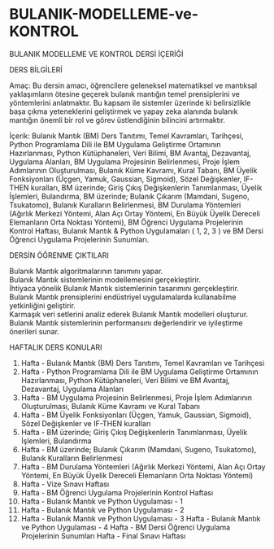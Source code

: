 # BULANIK-MODELLEME-ve-KONTROL

BULANIK MODELLEME VE KONTROL DERSİ İÇERİĞİ

DERS BİLGİLERİ

Amaç:  Bu dersin amacı, öğrencilere geleneksel matematiksel ve mantıksal yaklaşımların ötesine geçerek bulanık mantığın temel prensiplerini ve yöntemlerini anlatmaktır. Bu kapsam ile sistemler üzerinde ki belirsizlikle başa çıkma yeteneklerini geliştirmek ve yapay zeka alanında bulanık mantığın önemli bir rol ve görev üstlendiğinin bilincini artırmaktır.

İçerik: Bulanık Mantık (BM) Ders Tanıtımı, Temel Kavramları, Tarihçesi, Python Programlama Dili ile BM Uygulama Geliştirme Ortamının Hazırlanması, Python Kütüphaneleri, Veri Bilimi, BM Avantaj, Dezavantaj, Uygulama Alanları, BM Uygulama Projesinin Belirlenmesi, Proje İşlem Adımlarının Oluşturulması, Bulanık Küme Kavramı, Kural Tabanı, BM Üyelik Fonksiyonları (Üçgen, Yamuk, Gaussian, Sigmoid), Sözel Değişkenler, IF-THEN kuralları, BM üzerinde; Giriş Çıkış Değişkenlerin Tanımlanması, Üyelik İşlemleri, Bulandırma, BM üzerinde; Bulanık Çıkarım (Mamdani, Sugeno, Tsukatomo), Bulanık Kuralların Belirlenmesi, BM Durulama Yöntemleri (Ağırlık Merkezi Yöntemi, Alan Açı Ortay Yöntemi, En Büyük Üyelik Dereceli Elemanların Orta Noktası Yöntemi), BM Öğrenci Uygulama Projelerinin Kontrol Haftası, Bulanık Mantık & Python Uygulamaları ( 1, 2, 3 ) ve BM Dersi Öğrenci Uygulama Projelerinin Sunumları.

DERSİN ÖĞRENME ÇIKTILARI

Bulanık Mantık algoritmalarının tanımını yapar.  
Bulanık Mantık sistemlerinin modellemesini gerçekleştirir.  
İhtiyaca yönelik Bulanık Mantık sistemlerinin tasarımını gerçekleştirir.  
Bulanık Mantık prensiplerini endüstriyel uygulamalarda kullanabilme yetkinliğini geliştirir.  
Karmaşık veri setlerini analiz ederek Bulanık Mantık modelleri oluşturur.  
Bulanık Mantık sistemlerinin performansını değerlendirir ve iyileştirme önerileri sunar.  

HAFTALIK DERS KONULARI
1. Hafta - Bulanık Mantık (BM) Ders Tanıtımı, Temel Kavramları ve Tarihçesi
2. Hafta - Python Programlama Dili ile BM Uygulama Geliştirme Ortamının Hazırlanması, Python Kütüphaneleri, Veri Bilimi ve BM Avantaj, Dezavantaj, Uygulama Alanları
3. Hafta - BM Uygulama Projesinin Belirlenmesi, Proje İşlem Adımlarının Oluşturulması, Bulanık Küme Kavramı ve Kural Tabanı
4. Hafta - BM Üyelik Fonksiyonları (Üçgen, Yamuk, Gaussian, Sigmoid), Sözel Değişkenler ve IF-THEN kuralları
5. Hafta - BM üzerinde; Giriş Çıkış Değişkenlerin Tanımlanması, Üyelik İşlemleri, Bulandırma
6. Hafta - BM üzerinde; Bulanık Çıkarım (Mamdani, Sugeno, Tsukatomo), Bulanık Kuralların Belirlenmesi
7. Hafta - BM Durulama Yöntemleri (Ağırlık Merkezi Yöntemi, Alan Açı Ortay Yöntemi, En Büyük Üyelik Dereceli Elemanların Orta Noktası Yöntemi)
8. Hafta - Vize Sınavı Haftası
9. Hafta - BM Öğrenci Uygulama Projelerinin Kontrol Haftası
10. Hafta - Bulanık Mantık ve Python Uygulaması - 1
11. Hafta - Bulanık Mantık ve Python Uygulaması - 2
12. Hafta - Bulanık Mantık ve Python Uygulaması - 3
Hafta - Bulanık Mantık ve Python Uygulaması - 4
Hafta - BM Dersi Öğrenci Uygulama Projelerinin Sunumları
Hafta - Final Sınavı Haftası
